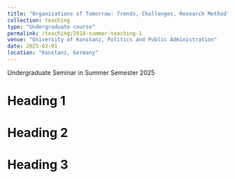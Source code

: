 ```yaml
---
title: "Organizations of Tomorrow: Trends, Challenges, Research Method"
collection: teaching
type: "Undergraduate course"
permalink: /teaching/2014-summer-teaching-1
venue: "University of Konstanz, Politics and Public Administration"
date: 2025-03-01
location: "Konstanz, Germany"
---
```


Undergraduate Seminar in Summer Semester 2025

Heading 1
======

Heading 2
======

Heading 3
======
